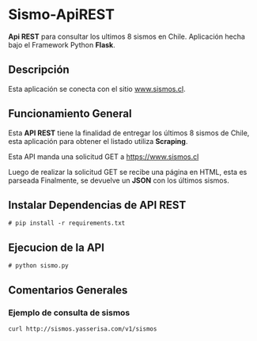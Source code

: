 Sismo-ApiREST
=============================================================
**Api REST** para consultar los ultimos 8 sismos en Chile.
Aplicación hecha bajo el Framework Python **Flask**.

## Descripción

Esta aplicación se conecta con el sitio www.sismos.cl.

## Funcionamiento General

Esta **API REST** tiene la finalidad de entregar los últimos 8 sismos de Chile, esta aplicación para obtener el listado utiliza **Scraping**.

Esta API manda una solicitud GET a https://www.sismos.cl

Luego de realizar la solicitud GET se recibe una página en HTML, esta es parseada
Finalmente, se devuelve un **JSON** con los últimos sismos.

Instalar Dependencias de API REST
---------------------
```
# pip install -r requirements.txt
```
Ejecucion de la API
------------------------------------
```
# python sismo.py
```
Comentarios Generales
------------------------------------

### Ejemplo de consulta de sismos

```
curl http://sismos.yasserisa.com/v1/sismos
```
